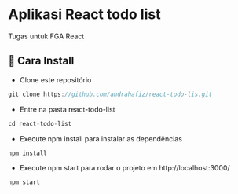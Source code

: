 # Aplikasi React todo list
Tugas untuk FGA React

## 🚀 Cara Install
+ Clone este repositório 
```jsx
git clone https://github.com/andrahafiz/react-todo-lis.git
```
+ Entre na pasta react-todo-list
```jsx
cd react-todo-list
```
+ Execute npm install para instalar as dependências 
```jsx
npm install
```
+ Execute npm start para rodar o projeto em http://localhost:3000/
```jsx
npm start
```
